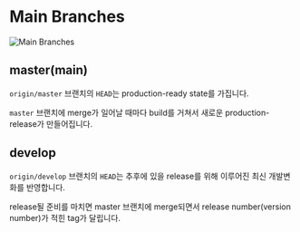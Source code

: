 # Main Branches

<Image src="../_images/main-branches.png" alt="Main Branches" />

## master(main)

`origin/master` 브랜치의 `HEAD`는 production-ready state를 가집니다.

`master` 브랜치에 merge가 일어날 때마다 build를 거쳐서 새로운 production-release가 만들어집니다.

## develop

`origin/develop` 브랜치의 `HEAD`는 추후에 있을 release를 위해 이루어진 최신 개발변화를 반영합니다.

release될 준비를 마치면 master 브랜치에 merge되면서 release number(version number)가 적힌 tag가 달립니다.
